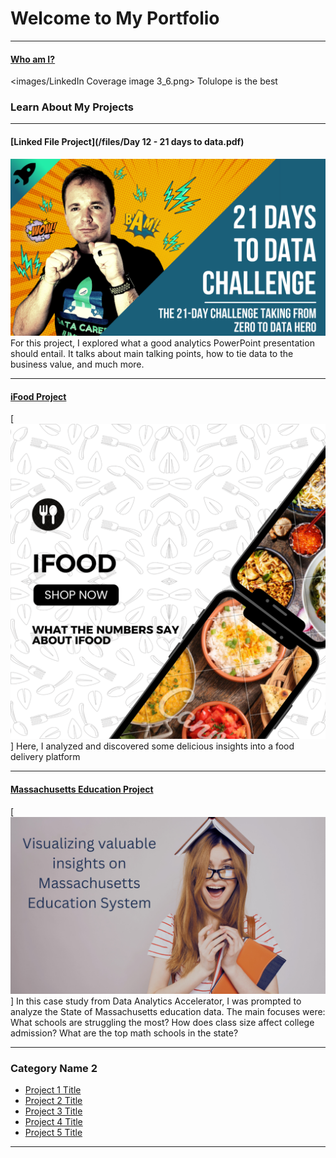 # Welcome to My Portfolio

---

#### [Who am I?](/bank)
<images/LinkedIn Coverage image 3_6.png>
Tolulope is the best

### Learn About My Projects
---
#### [Linked File Project](/files/Day 12 - 21 days to data.pdf)
<img src="images/21 Days To Data Challenge.png?raw=true"/>
For this project, I explored what a good analytics PowerPoint presentation should entail. It talks about main talking points, how to tie data to the business value, and much more. 

---
#### [iFood Project](https://www.linkedin.com/pulse/inside-scoop-ifood-data-harinadh-jakka%3FtrackingId=4fbgOUCuTU6ABrnrx3U2PQ%253D%253D/?trackingId=4fbgOUCuTU6ABrnrx3U2PQ%3D%3D)
[<img src="images/iFood_Excel.png?raw=true"/>]
Here, I analyzed and discovered some delicious insights into a food delivery platform


---
#### [Massachusetts Education Project](https://www.linkedin.com/pulse/massachusetts-education-system-visual-journey-using-tableau-jakka%3FtrackingId=i%252BcaCTsOSaKyh8hPvfORGw%253D%253D/?trackingId=i%2BcaCTsOSaKyh8hPvfORGw%3D%3D)
[<img src="images/Massachusetts Education Project .png?raw=true"/>]
In this case study from Data Analytics Accelerator, I was prompted to analyze the State of Massachusetts education data. The main focuses were:
What schools are struggling the most?
How does class size affect college admission?
What are the top math schools in the state? 

---

### Category Name 2

- [Project 1 Title](http://example.com/)
- [Project 2 Title](http://example.com/)
- [Project 3 Title](http://example.com/)
- [Project 4 Title](http://example.com/)
- [Project 5 Title](http://example.com/)

---




